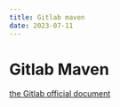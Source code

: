 ```yaml
---
title: Gitlab maven
date: 2023-07-11
---
```


# Gitlab Maven

[the Gitlab official document](https://docs.gitlab.com/ee/user/packages/maven_repository/)





